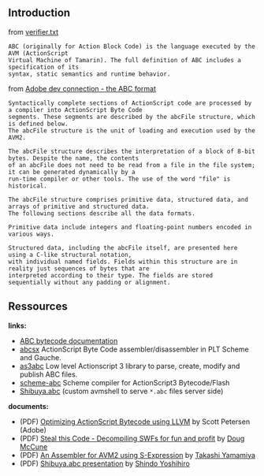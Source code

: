 ## Introduction ##

from [verifier.txt](http://hg.mozilla.org/tamarin-redux/file/d8b78be5b40f/doc/verifier.txt)
```
ABC (originally for Action Block Code) is the language executed by the AVM (ActionScript 
Virtual Machine of Tamarin). The full definition of ABC includes a specification of its 
syntax, static semantics and runtime behavior.
```

from [Adobe dev connection - the ABC format](http://learn.adobe.com/wiki/display/AVM2/4.+The+ActionScript+Byte+Code+(abc)+format)
```
Syntactically complete sections of ActionScript code are processed by a compiler into ActionScript Byte Code
segments. These segments are described by the abcFile structure, which is defined below.
The abcFile structure is the unit of loading and execution used by the AVM2.

The abcFile structure describes the interpretation of a block of 8-bit bytes. Despite the name, the contents
of an abcFile does not need to be read from a file in the file system; it can be generated dynamically by a
run-time compiler or other tools. The use of the word "file" is historical.

The abcFile structure comprises primitive data, structured data, and arrays of primitive and structured data.
The following sections describe all the data formats.

Primitive data include integers and floating-point numbers encoded in various ways.

Structured data, including the abcFile itself, are presented here using a C-like structural notation,
with individual named fields. Fields within this structure are in reality just sequences of bytes that are
interpreted according to their type. The fields are stored sequentially without any padding or alignment.
```


## Ressources ##

**links:**
  * [ABC bytecode documentation](http://hg.mozilla.org/tamarin-redux/raw-file/tip/doc/bytecode/html/index.html)
  * [abcsx](http://github.com/propella/abcsx) ActionScript Byte Code assembler/disassembler in PLT Scheme and Gauche.
  * [as3abc](http://github.com/claus/as3abc) Low level Actionscript 3 library to parse, create, modify and publish ABC files.
  * [scheme-abc](http://github.com/mzp/scheme-abc) Scheme compiler for ActionScript3 Bytecode/Flash
  * [Shibuya.abc](http://wiki.libspark.org/wiki/Shibuya.abc_1) (custom avmshell to serve `*.abc` files server side)

**documents:**
  * (PDF) [Optimizing ActionScript Bytecode using LLVM](http://llvm.org/devmtg/2009-10/Petersen_OptimizingActionScriptBytecode.pdf) by Scott Petersen (Adobe)
  * (PDF) [Steal this Code - Decompiling SWFs for fun and profit](http://dougmccune.com/flex/FOTB_Decompiling_Doug_McCune.pdf) by [Doug McCune](http://dougmccune.com/blog/)
  * (PDF) [An Assembler for AVM2 using S-Expression](http://www.vpri.org/pdf/m2009010_for_avm2.pdf) by [Takashi Yamamiya](http://propella.blogspot.com/)
  * (PDF) [Shibuya.abc presentation](http://www.be-interactive.org/works/Shibuya.abc-1/Shibuya.abc-1.pdf) by [Shindo Yoshihiro](http://www.be-interactive.org/index.php?itemid=343)